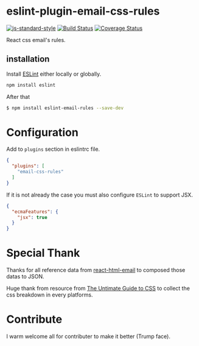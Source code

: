 # eslint-plugin-email-css-rules
[![js-standard-style](https://cdn.rawgit.com/standard/standard/master/badge.svg)](http://standardjs.com)
[![Build Status](https://travis-ci.org/taskworld/eslint-email-template.svg?branch=master)](https://travis-ci.org/taskworld/eslint-email-template)
[![Coverage Status](https://coveralls.io/repos/github/taskworld/eslint-email-template/badge.svg?branch=master)](https://coveralls.io/github/taskworld/eslint-email-template?branch=master)

React css email's rules.

## installation
Install [ESLint](https://github.com/eslint/eslint) either locally or globally.

```sh
npm install eslint
```

After that

```sh
$ npm install eslint-email-rules --save-dev
```

# Configuration

Add to ```plugins``` section in eslintrc file.

```json
{
  "plugins": [
    "email-css-rules"
  ]
}
```

If it is not already the case you must also configure `ESLint` to support JSX.

```json
{
  "ecmaFeatures": {
    "jsx": true
  }
}
```

# Special Thank

 Thanks for all reference data from [react-html-email](https://github.com/chromakode/react-html-email) to composed those datas to JSON.

 Huge thank from resource from [The Untimate Guide to CSS](https://www.campaignmonitor.com/css/) to collect the css breakdown in every platforms.

# Contribute
I warm welcome all for contributer to make it better (Trump face).
